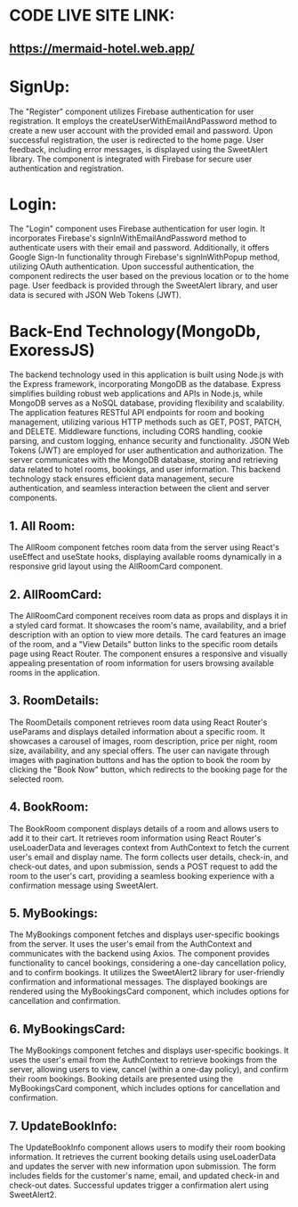 # CODE LIVE SITE LINK: 
## https://mermaid-hotel.web.app/

# SignUp:
The "Register" component utilizes Firebase authentication for user registration. It employs the createUserWithEmailAndPassword method to create a new user account with the provided email and password. Upon successful registration, the user is redirected to the home page. User feedback, including error messages, is displayed using the SweetAlert library. The component is integrated with Firebase for secure user authentication and registration.
# Login: 
The "Login" component uses Firebase authentication for user login. It incorporates Firebase's signInWithEmailAndPassword method to authenticate users with their email and password. Additionally, it offers Google Sign-In functionality through Firebase's signInWithPopup method, utilizing OAuth authentication. Upon successful authentication, the component redirects the user based on the previous location or to the home page. User feedback is provided through the SweetAlert library, and user data is secured with JSON Web Tokens (JWT).

# Back-End Technology(MongoDb, ExoressJS)
The backend technology used in this application is built using Node.js with the Express framework, incorporating MongoDB as the database. Express simplifies building robust web applications and APIs in Node.js, while MongoDB serves as a NoSQL database, providing flexibility and scalability. The application features RESTful API endpoints for room and booking management, utilizing various HTTP methods such as GET, POST, PATCH, and DELETE. Middleware functions, including CORS handling, cookie parsing, and custom logging, enhance security and functionality. JSON Web Tokens (JWT) are employed for user authentication and authorization. The server communicates with the MongoDB database, storing and retrieving data related to hotel rooms, bookings, and user information. This backend technology stack ensures efficient data management, secure authentication, and seamless interaction between the client and server components.

## 1. All Room: 
The AllRoom component fetches room data from the server using React's useEffect and useState hooks, displaying available rooms dynamically in a responsive grid layout using the AllRoomCard component.

## 2. AllRoomCard: 
The AllRoomCard component receives room data as props and displays it in a styled card format. It showcases the room's name, availability, and a brief description with an option to view more details. The card features an image of the room, and a "View Details" button links to the specific room details page using React Router. The component ensures a responsive and visually appealing presentation of room information for users browsing available rooms in the application.

## 3. RoomDetails:
The RoomDetails component retrieves room data using React Router's useParams and displays detailed information about a specific room. It showcases a carousel of images, room description, price per night, room size, availability, and any special offers. The user can navigate through images with pagination buttons and has the option to book the room by clicking the "Book Now" button, which redirects to the booking page for the selected room.

## 4. BookRoom:
The BookRoom component displays details of a room and allows users to add it to their cart. It retrieves room information using React Router's useLoaderData and leverages context from AuthContext to fetch the current user's email and display name. The form collects user details, check-in, and check-out dates, and upon submission, sends a POST request to add the room to the user's cart, providing a seamless booking experience with a confirmation message using SweetAlert.

## 5. MyBookings:
The MyBookings component fetches and displays user-specific bookings from the server. It uses the user's email from the AuthContext and communicates with the backend using Axios. The component provides functionality to cancel bookings, considering a one-day cancellation policy, and to confirm bookings. It utilizes the SweetAlert2 library for user-friendly confirmation and informational messages. The displayed bookings are rendered using the MyBookingsCard component, which includes options for cancellation and confirmation.

## 6. MyBookingsCard: 

The MyBookings component fetches and displays user-specific bookings. It uses the user's email from the AuthContext to retrieve bookings from the server, allowing users to view, cancel (within a one-day policy), and confirm their room bookings. Booking details are presented using the MyBookingsCard component, which includes options for cancellation and confirmation.

## 7. UpdateBookInfo:
The UpdateBookInfo component allows users to modify their room booking information. It retrieves the current booking details using useLoaderData and updates the server with new information upon submission. The form includes fields for the customer's name, email, and updated check-in and check-out dates. Successful updates trigger a confirmation alert using SweetAlert2.








